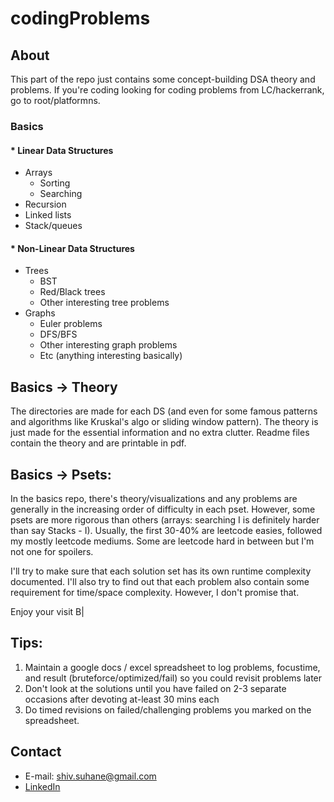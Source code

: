 # codingProblems

## About
 
This part of the repo just contains some concept-building DSA theory and problems. If you're coding looking for coding problems from LC/hackerrank, go to root/platformns.


### Basics

####  * Linear Data Structures 

* Arrays
   * Sorting
   * Searching
* Recursion
* Linked lists
* Stack/queues

#### * Non-Linear Data Structures

* Trees
   * BST
   * Red/Black trees
   * Other interesting tree problems
* Graphs
   * Euler problems
   * DFS/BFS
   * Other interesting graph problems
   * Etc (anything interesting basically)

## Basics -> Theory
The directories are made for each DS (and even for some famous patterns and algorithms like Kruskal's algo or sliding window pattern). The theory is just made for the essential information and no extra clutter. Readme files contain the theory and are printable in pdf. 

##  Basics -> Psets: 
In the basics repo, there's theory/visualizations and any problems are generally in the increasing order of difficulty in each pset. However, some psets are more rigorous than others (arrays: searching I is definitely harder than say Stacks - I). Usually, the first 30-40% are leetcode easies, followed my mostly leetcode mediums. Some are leetcode hard in between but I'm not one for spoilers. 


I'll try to make sure that each solution set has its own runtime complexity documented. I'll also try to find out that each problem also contain some requirement for time/space complexity. However, I don't promise that.

Enjoy your visit B|


## Tips:
1. Maintain a google docs / excel spreadsheet to log problems, focustime, and result (bruteforce/optimized/fail) so you could revisit problems later
2. Don't look at the solutions until you have failed on 2-3 separate occasions after devoting at-least 30 mins each
3. Do timed revisions on failed/challenging problems you marked on the spreadsheet.

## Contact
- E-mail: shiv.suhane@gmail.com
- [LinkedIn](https://www.linkedin.com/in/shivansh-suhane/)